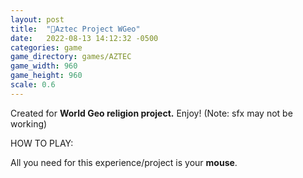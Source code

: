 ```yaml
---
layout: post
title:  "🗿Aztec Project WGeo"
date:   2022-08-13 14:12:32 -0500
categories: game
game_directory: games/AZTEC
game_width: 960
game_height: 960
scale: 0.6
---
```


Created for **World Geo religion project.** Enjoy!  (Note: sfx may not be working)

HOW TO PLAY:

All you need for this experience/project is your **mouse**.
